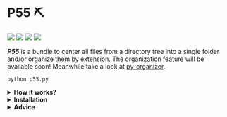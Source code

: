 # P55 ⛏

<img src="https://img.shields.io/badge/version-1.2-red"> <img src="https://img.shields.io/badge/Python->=3.9.6-brightgreen"> <img src="https://img.shields.io/badge/feature-File%20organization-orange"> <img src="https://img.shields.io/badge/tools-utilities-blue">

<b><i>P55</i></b> is a bundle to center all files from a directory tree into a single folder and/or organize them by extension. The organization feature will be available soon! Meanwhile take a look at <a href="https://github.com/pzzzl/py-organizer">py-organizer</a>.

```python p55.py```

<details><summary><b>How it works?</b></summary>
Imagine you have the following folder structure:

```
C:\USERS\YOUR_NAME\DESKTOP\EXTRACTABLE_FOLDER
│   file_1.txt
│   file_2.txt
│
├───subfolder_1
│       file_3.txt
│       file_4.txt
│
└───subfolder_2
    │   file_5.txt
    │
    └───subfolder_3
            file_6.txt
            file_7.txt
```

It would be an extensive work to search into your tree moving those files to another "extracted" folder, <b>one by one, folder by folder</b>.

Your goal would be something like that:

```
C:\USERS\YOUR_NAME\DESKTOP\EXTRACTABLE_FOLDER
├───extracted
│       file_1.txt
│       file_2.txt
│       file_3.txt
│       file_4.txt
│       file_5.txt
│       file_6.txt
│       file_7.txt
│
├───subfolder_1
└───subfolder_2
    └───subfolder_3
```

The better way to do this is by using <b><i>PY-EXTRACT</i></b>, making that task <i>easy as 1-2-3</i>.
</details>

<details><summary><b>Installation</b></summary>

  1. Download the file `extract.py` from this repository. You could also clone it using `git clone https://github.com/pzzzl/py-extract` if you have <a href="https://git-scm.com/">Git</a> installed.
  2. You'll need <a href="https://www.python.org/">Python</a> installed to run the script. The latest version was developed and tested in `Python 3.9.6`. After Python is installed you can check it's version with `python -V` on your console.
</details>

<details><summary><b>Advice</b></summary>
  The best way to work with files is <b>ALWAYS</b> by making them safe first. To guarantee data loss prevention, make sure you have a backup before running the script. The code is projected to not allow those things to happen, but you'll never know. Enjoy! 😀
</details>
